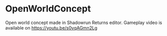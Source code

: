 # OpenWorldConcept

Open world concept made in Shadowrun Returns editor.
Gameplay video is available on https://youtu.be/s0vqAGmn2Lg
